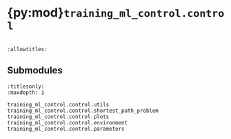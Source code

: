 # {py:mod}`training_ml_control.control`

```{py:module} training_ml_control.control
```

```{autodoc2-docstring} training_ml_control.control
:allowtitles:
```

## Submodules

```{toctree}
:titlesonly:
:maxdepth: 1

training_ml_control.control.utils
training_ml_control.control.shortest_path_problem
training_ml_control.control.plots
training_ml_control.control.environment
training_ml_control.control.parameters
```

